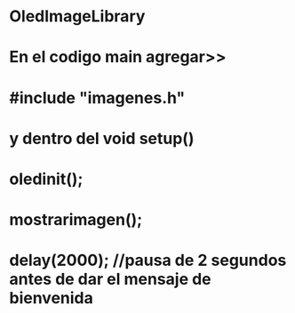 # OledImageLibrary
# En el codigo main agregar>> 
# #include "imagenes.h"

# y dentro del void setup()
# oledinit();
# mostrarimagen();
# delay(2000); //pausa de 2 segundos antes de dar el mensaje de bienvenida
